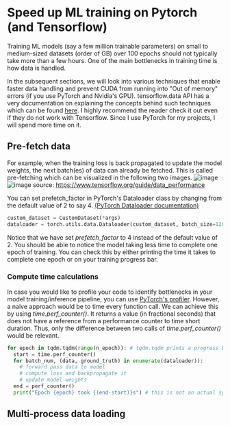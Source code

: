 # Speed up ML training on Pytorch (and Tensorflow)
Training ML models (say a few million trainable parameters) on small to medium-sized datasets (order of GB) over 100 epochs should not typically take more than a few hours. One of the main bottlenecks in training time is how data is handled. 

In the subsequent sections, we will look into various techniques that enable faster data handling and prevent CUDA from running into "Out of memory" errors (if you use PyTorch and Nvidia's GPU). 
tensorflow.data API has a very documentation on explaining the concepts behind such techniques which can be found [here](https://www.tensorflow.org/guide/data_performance). I highly recommend the reader check it out even if they do not work with Tensorflow. Since I use PyTorch for my projects, I will spend more time on it. 

## Pre-fetch data
For example, when the training loss is back propagated to update the model weights, the next batch(es) of data can already be fetched. This is called pre-fetching which can be visualized in the following two images. 
![image](https://github.com/SSwedha/speedup_ML_training/assets/38497040/e5a7e9fc-1479-464a-b644-f8086b308967)
![image](https://github.com/SSwedha/speedup_ML_training/assets/38497040/8fa6a469-6465-4cee-bfad-668af34d4b86)
source: https://www.tensorflow.org/guide/data_performance

You can set prefetch_factor in PyTorch's Dataloader class by changing from the default value of 2 to say 4. [(PyTorch Dataloader documentation)](https://pytorch.org/docs/stable/data.html)
```python
custom_dataset = CustomDataset(*args)
dataloader = torch.utils.data.Dataloader(custom_dataset, batch_size=128, shuffle=True, prefetch_factor=4)
```
Notice that we have set _prefetch_factor_ to 4 instead of the default value of 2. You should be able to notice the model taking less time to complete one epoch of training. You can check this by either printing the time it takes to complete one epoch or on your training progress bar. 

### Compute time calculations
In case you would like to profile your code to identify bottlenecks in your model training/inference pipeline, you can use [PyTorch's profiler](https://pytorch.org/tutorials/recipes/recipes/profiler_recipe.html). However, a naive approach would be to time every function call. We can achieve this by using _time.perf_counter()_. It returns a value (in fractional seconds) that does not have a reference from a performance counter to time short duration. Thus, only the difference between two calls of _time.perf_counter()_ would be relevant.

``` python
for epoch in tqdm.tqdm(range(n_epoch)): # tqdm.tqdm prints a progress bar of your training
  start = time.perf_counter()
  for batch_num, (data, ground_truth) in enumerate(dataloader)):
    # forward pass data to model
    # compute loss and backpropagate it
    # update model weights
  end = perf_counter()
  print("Epoch {epoch} took {(end-start)}s") # this is not an actual syntax
```

## Multi-process data loading


